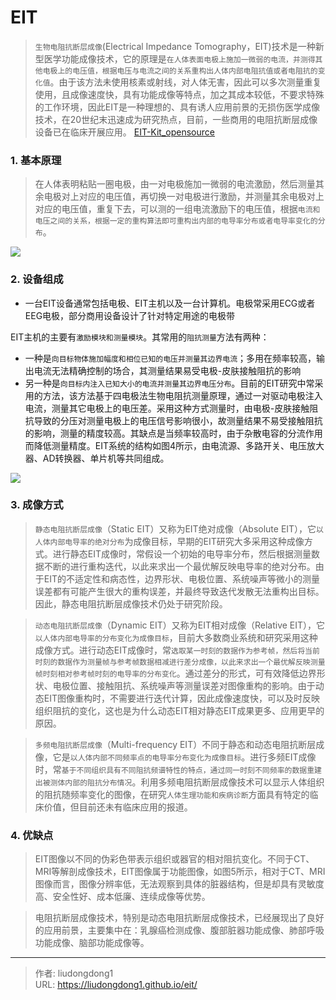 # EIT


> `生物电阻抗断层成像`(Electrical Impedance Tomography，EIT)技术是一种新型医学功能成像技术，它的原理是`在人体表面电极上施加一微弱的电流，并测得其他电极上的电压值，根据电压与电流之间的关系重构出人体内部电阻抗值或者电阻抗的变化值`。由于该方法未使用核素或射线，对人体无害，因此可以多次测量重复使用，且成像速度快，具有功能成像等特点，加之其成本较低，不要求特殊的工作环境，因此EIT是一种理想的、具有诱人应用前景的无损伤医学成像技术，在20世纪末迅速成为研究热点，目前，一些商用的电阻抗断层成像设备已在临床开展应用。 [EIT-Kit_opensource](https://github.com/HCIELab/EIT-kit_open-source)

### 1. 基本原理

> 在人体表明粘贴一圈电极，由一对电极施加一微弱的电流激励，然后测量其余电极对上对应的电压值，再切换一对电极进行激励，并测量其余电极对上对应的电压值，重复下去，可以测的一组电流激励下的电压值，根据`电流和电压之间的关系，根据一定的重构算法即可重构出内部的电导率分布或者电导率变化的分布`。

![](https://lddpicture.oss-cn-beijing.aliyuncs.com/picture/format,f_auto)

### 2. 设备组成

- 一台EIT设备通常包括电极、EIT主机以及一台计算机。电极常采用ECG或者EEG电极，部分商用设备设计了针对特定用途的电极带

EIT主机的主要有`激励模块和测量模块`。其常用的`阻抗测量`方法有两种：

- 一种是`向目标物体施加幅度和相位已知的电压并测量其边界电流`；多用在频率较高，输出电流无法精确控制的场合，其测量结果易受电极-皮肤接触阻抗的影响
- 另一种是`向目标内注入已知大小的电流并测量其边界电压分布`。目前的EIT研究中常采用的方法，该方法基于四电极法生物电阻抗测量原理，通过一对驱动电极注入电流，测量其它电极上的电压差。采用这种方式测量时，由电极-皮肤接触阻抗导致的分压对测量电极上的电压信号影响很小，故测量结果不易受接触阻抗的影响，测量的精度较高。其缺点是当频率较高时，由于杂散电容的分流作用而降低测量精度。EIT系统的结构如图4所示，由电流源、多路开关、电压放大器、AD转换器、单片机等共同组成。

![](https://lddpicture.oss-cn-beijing.aliyuncs.com/picture/image-20211119201143353.png)

### 3. 成像方式

> `静态电阻抗断层成像`（Static EIT）又称为EIT绝对成像（Absolute EIT），它`以人体内部电导率的绝对分布`为成像目标，早期的EIT研究大多采用这种成像方式。进行静态EIT成像时，常假设一个初始的电导率分布，然后根据测量数据不断的进行重构迭代，以此来求出一个最优解反映电导率的绝对分布。由于EIT的不适定性和病态性，边界形状、电极位置、系统噪声等微小的测量误差都有可能产生很大的重构误差，并最终导致迭代发散无法重构出目标。因此，静态电阻抗断层成像技术仍处于研究阶段。

> `动态电阻抗断层成像`（Dynamic EIT）又称为EIT相对成像（Relative EIT），它`以人体内部电导率的分布变化为成像目标`，目前大多数商业系统和研究采用这种成像方式。进行动态EIT成像时，常`选取某一时刻的数据作为参考帧，然后将当前时刻的数据作为测量帧与参考帧数据相减进行差分成像，以此来求出一个最优解反映测量帧时刻相对参考帧时刻的电导率的分布变化`。通过差分的形式，可有效降低边界形状、电极位置、接触阻抗、系统噪声等测量误差对图像重构的影响。由于动态EIT图像重构时，不需要进行迭代计算，因此成像速度快，可以及时反映组织阻抗的变化，这也是为什么动态EIT相对静态EIT成果更多、应用更早的原因。

> `多频电阻抗断层成像`（Multi-frequency EIT）不同于静态和动态电阻抗断层成像，它是`以人体内部不同频率点的电导率分布变化为成像目标`。进行多频EIT成像时，常`基于不同组织具有不同阻抗频谱特性的特点，通过同一时刻不同频率的数据重建出被测体内部的阻抗分布情况`。利用多频电阻抗断层成像技术可以显示人体组织的阻抗随频率变化的图像，在研究`人体生理功能和疾病诊断`方面具有特定的临床价值，但目前还未有临床应用的报道。

### 4. 优缺点

> EIT图像以不同的伪彩色带表示组织或器官的相对阻抗变化。不同于CT、MRI等解剖成像技术，EIT图像属于功能图像，如图5所示，相对于CT、MRI图像而言，图像分辨率低，无法观察到具体的脏器结构，但是却具有灵敏度高、安全性好、成本低廉、连续成像等优势。

> 电阻抗断层成像技术，特别是动态电阻抗断层成像技术，已经展现出了良好的应用前景，主要集中在：乳腺癌检测成像、腹部脏器功能成像、肺部呼吸功能成像、脑部功能成像等。

---

> 作者: liudongdong1  
> URL: https://liudongdong1.github.io/eit/  

